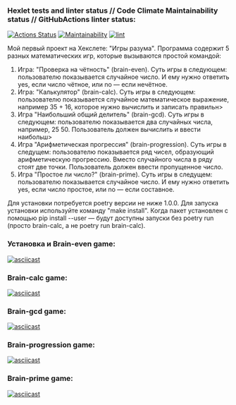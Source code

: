 ### Hexlet tests and linter status // Code Climate Maintainability status // GitHubActions linter status:
[![Actions Status](https://github.com/rezajkee/python-project-lvl1/workflows/hexlet-check/badge.svg)](https://github.com/rezajkee/python-project-lvl1/actions)
[![Maintainability](https://api.codeclimate.com/v1/badges/fc6d87f908db791148b6/maintainability)](https://codeclimate.com/github/rezajkee/python-project-lvl1/maintainability)
[![lint](https://github.com/rezajkee/python-project-lvl1/actions/workflows/lint.yml/badge.svg)](https://github.com/rezajkee/python-project-lvl1/actions/workflows/lint.yml)

Мой первый проект на Хекслете: "Игры разума".
Программа содержит 5 разных математических игр, которые вызываются простой командой:

1. Игра: "Проверка на чётность" (brain-even). Суть игры в следующем: пользователю показывается случайное число. И ему нужно ответить yes, если число чётное, или no — если нечётное.
2. Игра: "Калькулятор" (brain-calc). Суть игры в следующем: пользователю показывается случайное математическое выражение, например 35 + 16, которое нужно вычислить и записать правильн>
3. Игра "Наибольший общий делитель" (brain-gcd). Суть игры в следующем: пользователю показывается два случайных числа, например, 25 50. Пользователь должен вычислить и ввести наибольш>
4. Игра "Арифметическая прогрессия" (brain-progression). Суть игры в следущем: пользователю показывается ряд чисел, образующий арифметическую прогрессию. Вместо случайного числа в ряду стоят две точки. Пользователь должен ввести пропущенное число.
5. Игра "Простое ли число?" (brain-prime). Суть игры в следущем: пользователю показывается случайное число. И ему нужно ответить yes, если число простое, или no — если составное.

Для установки потребуется poetry версии не ниже 1.0.0.
Для запуска установки используйте команду "make install".
Когда пакет установлен с помощью pip install --user — будут доступны запуски без poetry run (просто brain-calc, а не poetry run brain-calc).

### Установка и Brain-even game:
[![asciicast](https://asciinema.org/a/JkPF4eLOq3nmYfPeviIcRwG7n.svg)](https://asciinema.org/a/JkPF4eLOq3nmYfPeviIcRwG7n)

### Brain-calc game:
[![asciicast](https://asciinema.org/a/3p0BXGQEoc6S5GZ70A7PSt8sy.svg)](https://asciinema.org/a/3p0BXGQEoc6S5GZ70A7PSt8sy)

### Brain-gcd game:
[![asciicast](https://asciinema.org/a/gaqHPe5vSwZmPXM1stTzMWL1T.svg)](https://asciinema.org/a/gaqHPe5vSwZmPXM1stTzMWL1T)

### Brain-progression game:
[![asciicast](https://asciinema.org/a/gvrvJHG2nPtljp4VYuvgwmPMJ.svg)](https://asciinema.org/a/gvrvJHG2nPtljp4VYuvgwmPMJ)

### Brain-prime game:
[![asciicast](https://asciinema.org/a/Q2M6TXHreMQnQ8LRJlZdOU51r.svg)](https://asciinema.org/a/Q2M6TXHreMQnQ8LRJlZdOU51r)

